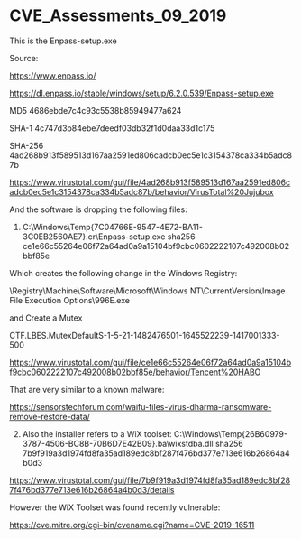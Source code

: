 # CVE_Assessments_09_2019

This is the Enpass-setup.exe

Source: 

https://www.enpass.io/

https://dl.enpass.io/stable/windows/setup/6.2.0.539/Enpass-setup.exe

MD5 4686ebde7c4c93c5538b85949477a624

SHA-1 4c747d3b84ebe7deedf03db32f1d0daa33d1c175

SHA-256 4ad268b913f589513d167aa2591ed806cadcb0ec5e1c3154378ca334b5adc87b

https://www.virustotal.com/gui/file/4ad268b913f589513d167aa2591ed806cadcb0ec5e1c3154378ca334b5adc87b/behavior/VirusTotal%20Jujubox

And the software is dropping the following files:

1) C:\Windows\Temp{7C04766E-9547-4E72-BA11-3C0EB2560AE7}\.cr\Enpass-setup.exe
sha256 ce1e66c55264e06f72a64ad0a9a15104bf9cbc0602222107c492008b02bbf85e

Which creates the following change in the Windows Registry:

\Registry\Machine\Software\Microsoft\Windows NT\CurrentVersion\Image File Execution Options\996E.exe

and Create a Mutex

CTF.LBES.MutexDefaultS-1-5-21-1482476501-1645522239-1417001333-500

https://www.virustotal.com/gui/file/ce1e66c55264e06f72a64ad0a9a15104bf9cbc0602222107c492008b02bbf85e/behavior/Tencent%20HABO

That are very similar to a known malware:

https://sensorstechforum.com/waifu-files-virus-dharma-ransomware-remove-restore-data/


2) Also the installer refers to a WiX toolset:
C:\Windows\Temp{26B60979-3787-4506-BC8B-70B6D7E42B09}\.ba\wixstdba.dll
sha256 7b9f919a3d1974fd8fa35ad189edc8bf287f476bd377e713e616b26864a4b0d3

https://www.virustotal.com/gui/file/7b9f919a3d1974fd8fa35ad189edc8bf287f476bd377e713e616b26864a4b0d3/details

However the WiX Toolset was found recently vulnerable:

https://cve.mitre.org/cgi-bin/cvename.cgi?name=CVE-2019-16511
